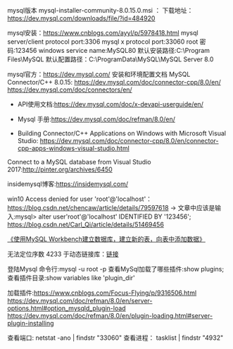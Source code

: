 mysql版本 mysql-installer-community-8.0.15.0.msi ： 下载地址：https://dev.mysql.com/downloads/file/?id=484920

mysql安装：https://www.cnblogs.com/ayyl/p/5978418.html
mysql server/client protocol port:3306
mysql x protocol port:33060
root 密码:123456
windows service name:MySQL80
默认安装路径:C:\Program Files\MySQL
默认配置路径：C:\ProgramData\MySQL\MySQL Server 8.0

mysql官方：https://dev.mysql.com/
安装和环境配置文档 MySQL Connector/C++  8.0.15:
 https://dev.mysql.com/doc/connector-cpp/8.0/en/
 https://dev.mysql.com/doc/connectors/en/



- API使用文档:https://dev.mysql.com/doc/x-devapi-userguide/en/


- Mysql 手册:https://dev.mysql.com/doc/refman/8.0/en/


- Building Connector/C++ Applications on Windows with Microsoft Visual Studio:
https://dev.mysql.com/doc/connector-cpp/8.0/en/connector-cpp-apps-windows-visual-studio.html

Connect to a MySQL database from Visual Studio 2017:http://pinter.org/archives/6450

insidemysql博客:https://insidemysql.com/


win10  Access denied for user 'root'@'localhost'：
https://blog.csdn.net/chencaw/article/details/79597618 -> 文章中应该是输入:mysql> alter user'root'@'localhost' IDENTIFIED BY '123456';
https://blog.csdn.net/Carl_Qi/article/details/51469456

[《使用MySQL Workbench建立数据库，建立新的表，向表中添加数据》](https://www.cnblogs.com/jpfss/p/6647598.html)

无法定位序数 4233 于动态链接库：[链接](https://stackoverflow.com/questions/6534505/how-to-fix-libeay32-dll-was-not-found-error)

登陆Mysql 命令行:mysql -u root -p
查看MySql加载了哪些插件:show plugins;
查看插件目录:show variables like 'plugin_dir'

加载插件:https://www.cnblogs.com/Focus-Flying/p/9316506.html
https://dev.mysql.com/doc/refman/8.0/en/server-options.html#option_mysqld_plugin-load
https://dev.mysql.com/doc/refman/8.0/en/plugin-loading.html#server-plugin-installing

查看端口:
netstat -ano | findstr "33060"
查看进程：
tasklist | findstr "4932"